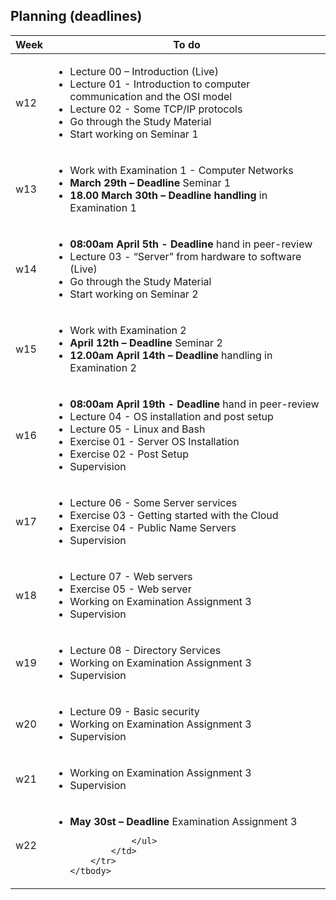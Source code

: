 ## Planning (deadlines)

<table width="70%">
    <thead>
        <tr>
            <th>Week</th>
            <th>To do</th>
        </tr>
    </thead>
    <tbody>
        <tr>
            <td>w12</td>
            <td>
                <ul>
                    <li>Lecture 00 – Introduction (Live)</li>
                    <li>Lecture 01 - Introduction to computer communication and the OSI model</li>
                    <li>Lecture 02 - Some TCP/IP protocols</li>
                    <li>Go through the Study Material</li>
                    <li>Start working on Seminar 1</li>
                </ul>
            </td>
        </tr>
        <tr>
            <td>w13</td>
            <td>
                <ul>
                    <li>Work with Examination 1 - Computer Networks</li>
                    <li><strong>March 29th – Deadline</strong> Seminar 1</li>
                    <li><strong>18.00 March 30th – Deadline handling</strong> in Examination 1</li>
                </ul>
            </td>
        </tr>
        <tr>
            <td>w14</td>
            <td>
                <ul>
                    <li><strong>08:00am April 5th - Deadline</strong> hand in peer-review</li>
                    <li>Lecture 03 - “Server” from hardware to software (Live)</li>
                    <li>Go through the Study Material</li>
                    <li>Start working on Seminar 2</li>
                </ul>
            </td>
        </tr>
        <tr>
            <td>w15</td>
            <td>
                <ul>
                    <li>Work with Examination 2</li>
                    <li><strong>April 12th – Deadline</strong> Seminar 2</li>
                    <li><strong>12.00am April 14th – Deadline</strong> handling in Examination 2</li>
                </ul>
            </td>
        </tr>
        <tr>
            <td>w16</td>
            <td>
                <ul>
                    <li><strong>08:00am April 19th - Deadline</strong> hand in peer-review</li>
                    <li>Lecture 04 - OS installation and post setup</li>
                    <li>Lecture 05 - Linux and Bash</li>
                    <li>Exercise 01 - Server OS Installation</li>
                    <li>Exercise 02 - Post Setup</li>
                    <li>Supervision</li>
                </ul>
            </td>
        </tr>
        <tr>
            <td>w17</td>
            <td>
                <ul>
                    <li>Lecture 06 - Some Server services</li>
                    <li>Exercise 03 - Getting started with the Cloud</li>
                    <li>Exercise 04 - Public Name Servers</li>
                    <li>Supervision</li>
                </ul>
            </td>
        </tr>
        <tr>
            <td>w18</td>
            <td>
                <ul>
                    <li>Lecture 07 - Web servers</li>
                    <li>Exercise 05 - Web server</li>
                    <li>Working on Examination Assignment 3</li>
                    <li>Supervision</li>
                </ul>
            </td>
        </tr>
        <tr>
            <td>w19</td>
            <td>
                <ul>
                    <li>Lecture 08 - Directory Services</li>
                    <li>Working on Examination Assignment 3</li>
                    <li>Supervision</li>
                </ul>
            </td>
        </tr>
        <tr>
            <td>w20</td>
            <td>
                <ul>
                    <li>Lecture 09 - Basic security</li>
                    <li>Working on Examination Assignment 3</li>
                    <li>Supervision</li>
                </ul>
            </td>
        </tr>
        <tr>
            <td>w21</td>
            <td>
                <ul>
                    <li>Working on Examination Assignment 3</li>
                    <li>Supervision</li>
                </ul>
            </td>
        </tr>
        <tr>
            <td>w22</td>
            <td>
                <ul>
                    <li><strong>May 30st – Deadline</strong> Examination Assignment 3</li>

                </ul>
            </td>
        </tr>
    </tbody>
</table>
